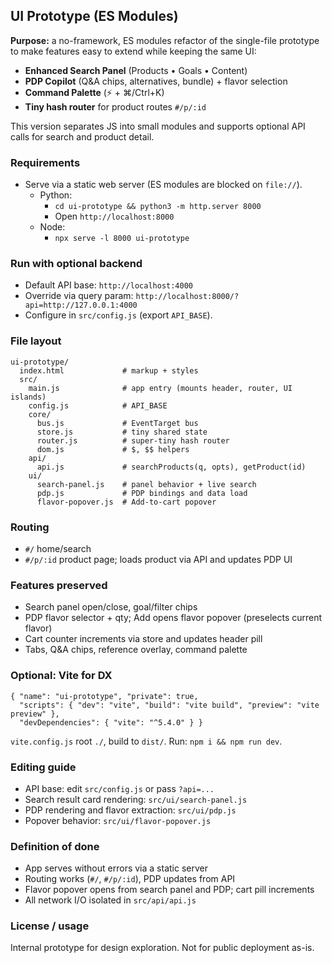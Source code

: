 ## UI Prototype (ES Modules)

**Purpose:** a no-framework, ES modules refactor of the single-file prototype to make features easy to extend while keeping the same UI:
- **Enhanced Search Panel** (Products • Goals • Content)  
- **PDP Copilot** (Q&A chips, alternatives, bundle) + flavor selection
- **Command Palette** (⚡ + ⌘/Ctrl+K)
- **Tiny hash router** for product routes `#/p/:id`

This version separates JS into small modules and supports optional API calls for search and product detail.

### Requirements
- Serve via a static web server (ES modules are blocked on `file://`).
  - Python:
    - `cd ui-prototype && python3 -m http.server 8000`
    - Open `http://localhost:8000`
  - Node:
    - `npx serve -l 8000 ui-prototype`

### Run with optional backend
- Default API base: `http://localhost:4000`
- Override via query param: `http://localhost:8000/?api=http://127.0.0.1:4000`
- Configure in `src/config.js` (export `API_BASE`).

### File layout
```
ui-prototype/
  index.html             # markup + styles
  src/
    main.js              # app entry (mounts header, router, UI islands)
    config.js            # API_BASE
    core/
      bus.js             # EventTarget bus
      store.js           # tiny shared state
      router.js          # super-tiny hash router
      dom.js             # $, $$ helpers
    api/
      api.js             # searchProducts(q, opts), getProduct(id)
    ui/
      search-panel.js    # panel behavior + live search
      pdp.js             # PDP bindings and data load
      flavor-popover.js  # Add-to-cart popover
```

### Routing
- `#/` home/search
- `#/p/:id` product page; loads product via API and updates PDP UI

### Features preserved
- Search panel open/close, goal/filter chips
- PDP flavor selector + qty; Add opens flavor popover (preselects current flavor)
- Cart counter increments via store and updates header pill
- Tabs, Q&A chips, reference overlay, command palette

### Optional: Vite for DX
```
{ "name": "ui-prototype", "private": true,
  "scripts": { "dev": "vite", "build": "vite build", "preview": "vite preview" },
  "devDependencies": { "vite": "^5.4.0" } }
```
`vite.config.js` root `./`, build to `dist/`. Run: `npm i && npm run dev`.

### Editing guide
- API base: edit `src/config.js` or pass `?api=...`
- Search result card rendering: `src/ui/search-panel.js`
- PDP rendering and flavor extraction: `src/ui/pdp.js`
- Popover behavior: `src/ui/flavor-popover.js`

### Definition of done
- App serves without errors via a static server
- Routing works (`#/`, `#/p/:id`), PDP updates from API
- Flavor popover opens from search panel and PDP; cart pill increments
- All network I/O isolated in `src/api/api.js`

### License / usage
Internal prototype for design exploration. Not for public deployment as-is.

